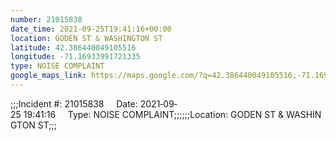 ```yaml
---
number: 21015838
date_time: 2021-09-25T19:41:16+00:00
location: GODEN ST & WASHINGTON ST
latitude: 42.386440049105516
longitude: -71.16933991721335
type: NOISE COMPLAINT
google_maps_link: https://maps.google.com/?q=42.386440049105516,-71.16933991721335
---
```


;;;Incident #: 21015838     Date: 2021‐09‐25 19:41:16     Type: NOISE COMPLAINT;;;;;;Location: GODEN ST & WASHINGTON ST;;;
